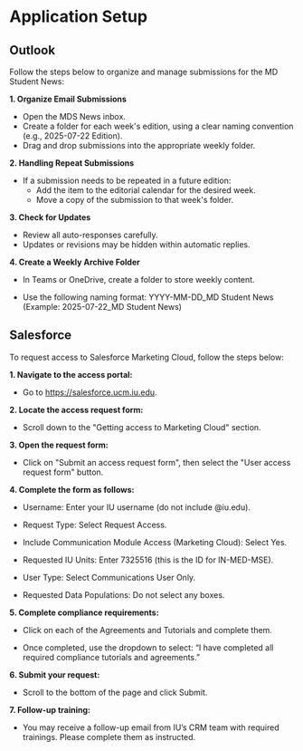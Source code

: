 # Application Setup

## Outlook
Follow the steps below to organize and manage submissions for the MD Student News:

**1. Organize Email Submissions**
- Open the MDS News inbox.
- Create a folder for each week's edition, using a clear naming convention (e.g., 2025-07-22 Edition).
- Drag and drop submissions into the appropriate weekly folder.

**2. Handling Repeat Submissions**

- If a submission needs to be repeated in a future edition:
  - Add the item to the editorial calendar for the desired week.
  - Move a copy of the submission to that week's folder.

**3. Check for Updates**

- Review all auto-responses carefully.
- Updates or revisions may be hidden within automatic replies.

**4. Create a Weekly Archive Folder**
- In Teams or OneDrive, create a folder to store weekly content.

- Use the following naming format:
    YYYY-MM-DD_MD Student News
    (Example: 2025-07-22_MD Student News)




## Salesforce

To request access to Salesforce Marketing Cloud, follow the steps below:

**1. Navigate to the access portal:**

- Go to <https://salesforce.ucm.iu.edu>.

**2. Locate the access request form:**

- Scroll down to the "Getting access to Marketing Cloud" section.

**3. Open the request form:**

- Click on "Submit an access request form", then select the "User access request form" button.

**4. Complete the form as follows:**

- Username: Enter your IU username (do not include @iu.edu).

- Request Type: Select Request Access.

- Include Communication Module Access (Marketing Cloud): Select Yes.

- Requested IU Units: Enter 7325516 (this is the ID for IN-MED-MSE).

- User Type: Select Communications User Only.

- Requested Data Populations: Do not select any boxes.

**5. Complete compliance requirements:**

- Click on each of the Agreements and Tutorials and complete them.

- Once completed, use the dropdown to select:
“I have completed all required compliance tutorials and agreements.”

**6. Submit your request:**

- Scroll to the bottom of the page and click Submit.

**7. Follow-up training:**

- You may receive a follow-up email from IU’s CRM team with required trainings. Please complete them as instructed.

